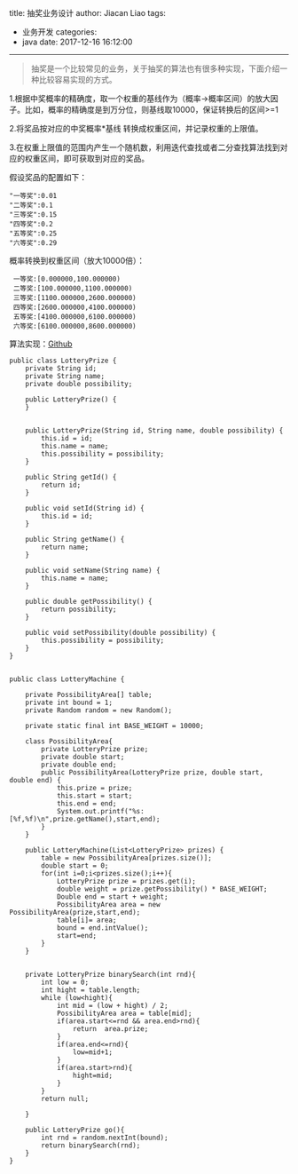 title: 抽奖业务设计
author: Jiacan Liao
tags:
  - 业务开发
categories:
  - java
date: 2017-12-16 16:12:00
---
>抽奖是一个比较常见的业务，关于抽奖的算法也有很多种实现，下面介绍一种比较容易实现的方式。

1.根据中奖概率的精确度，取一个权重的基线作为（概率->概率区间）的放大因子。比如，概率的精确度是到万分位，则基线取10000，保证转换后的区间>=1

2.将奖品按对应的中奖概率*基线 转换成权重区间，并记录权重的上限值。

3.在权重上限值的范围内产生一个随机数，利用迭代查找或者二分查找算法找到对应的权重区间，即可获取到对应的奖品。

假设奖品的配置如下：

```
"一等奖":0.01
"二等奖":0.1
"三等奖":0.15
"四等奖":0.2
"五等奖":0.25
"六等奖":0.29
```

概率转换到权重区间（放大10000倍）：

```
 一等奖:[0.000000,100.000000)
 二等奖:[100.000000,1100.000000)
 三等奖:[1100.000000,2600.000000)
 四等奖:[2600.000000,4100.000000)
 五等奖:[4100.000000,6100.000000)
 六等奖:[6100.000000,8600.000000)
```

算法实现：[Github](https://github.com/liaojiacan/code-snippets/tree/master/function-design/src/main/java/com/github/liaojiacan/lottery)

```
public class LotteryPrize {
	private String id;
	private String name;
	private double possibility;

	public LotteryPrize() {
	}


	public LotteryPrize(String id, String name, double possibility) {
		this.id = id;
		this.name = name;
		this.possibility = possibility;
	}

	public String getId() {
		return id;
	}

	public void setId(String id) {
		this.id = id;
	}

	public String getName() {
		return name;
	}

	public void setName(String name) {
		this.name = name;
	}

	public double getPossibility() {
		return possibility;
	}

	public void setPossibility(double possibility) {
		this.possibility = possibility;
	}
}

```


```

public class LotteryMachine {

	private PossibilityArea[] table;
	private int bound = 1;
	private Random random = new Random();

	private static final int BASE_WEIGHT = 10000;

	class PossibilityArea{
		private LotteryPrize prize;
		private double start;
		private double end;
		public PossibilityArea(LotteryPrize prize, double start, double end) {
			this.prize = prize;
			this.start = start;
			this.end = end;
			System.out.printf("%s:[%f,%f)\n",prize.getName(),start,end);
		}
	}

	public LotteryMachine(List<LotteryPrize> prizes) {
		table = new PossibilityArea[prizes.size()];
		double start = 0;
		for(int i=0;i<prizes.size();i++){
			LotteryPrize prize = prizes.get(i);
			double weight = prize.getPossibility() * BASE_WEIGHT;
			Double end = start + weight;
			PossibilityArea area = new PossibilityArea(prize,start,end);
			table[i]= area;
			bound = end.intValue();
			start=end;
		}
	}


	private LotteryPrize binarySearch(int rnd){
		int low = 0;
		int hight = table.length;
		while (low<hight){
			int mid = (low + hight) / 2;
			PossibilityArea area = table[mid];
			if(area.start<=rnd && area.end>rnd){
				return  area.prize;
			}
			if(area.end<=rnd){
				low=mid+1;
			}
			if(area.start>rnd){
				hight=mid;
			}
		}
		return null;

	}

	public LotteryPrize go(){
		int rnd = random.nextInt(bound);
		return binarySearch(rnd);
	}
}

```


